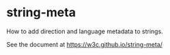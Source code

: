 # string-meta

How to add direction and language metadata to strings.

See the document at https://w3c.github.io/string-meta/